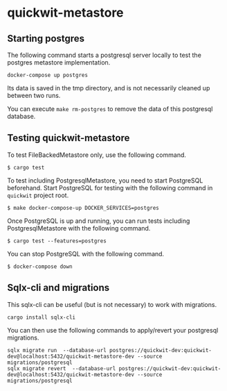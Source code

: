 # quickwit-metastore

## Starting postgres

The following command starts a postgresql server
locally to test the postgres metastore implementation.

`docker-compose up postgres`

Its data is saved in the tmp directory, and
is not necessarily cleaned up between two runs.

You can execute `make rm-postgres` to remove the
data of this postgresql database.

## Testing quickwit-metastore

To test FileBackedMetastore only, use the following command.

```
$ cargo test
```

To test including PostgresqlMetastore, you need to start PostgreSQL beforehand.
Start PostgreSQL for testing with the following command in `quickwit` project root.

```
$ make docker-compose-up DOCKER_SERVICES=postgres
```

Once PostgreSQL is up and running, you can run tests including PostgresqlMetastore with the following command.

```
$ cargo test --features=postgres
```

You can stop PostgreSQL with the following command.

```
$ docker-compose down
```

## Sqlx-cli and migrations

This sqlx-cli can be useful (but is not necessary) to work with migrations.

```
cargo install sqlx-cli
```

You can then use the following commands to apply/revert your postgresql migrations.
```
sqlx migrate run  --database-url postgres://quickwit-dev:quickwit-dev@localhost:5432/quickwit-metastore-dev --source migrations/postgresql
sqlx migrate revert  --database-url postgres://quickwit-dev:quickwit-dev@localhost:5432/quickwit-metastore-dev --source migrations/postgresql
```

